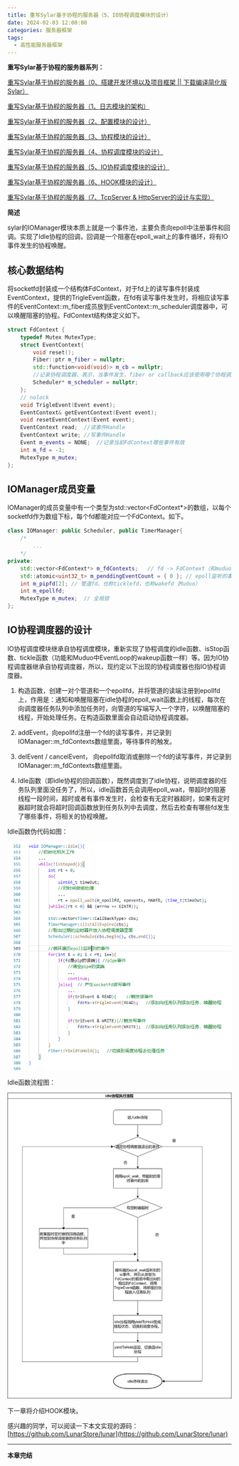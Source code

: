 ```yaml
---
title: 重写Sylar基于协程的服务器（5、IO协程调度模块的设计）
date: 2024-02-03 12:00:00
categories: 服务器框架
tags:
  - 高性能服务器框架
---
```


**重写Sylar基于协程的服务器系列：**

[ 重写Sylar基于协程的服务器（0、搭建开发环境以及项目框架 || 下载编译简化版Sylar）](./Start.md)

[ 重写Sylar基于协程的服务器（1、日志模块的架构）](./Log.md)

[重写Sylar基于协程的服务器（2、配置模块的设计）](./Configure.md)

[重写Sylar基于协程的服务器（3、协程模块的设计）](./Fiber.md)

[重写Sylar基于协程的服务器（4、协程调度模块的设计）](./Scheduler.md)

[重写Sylar基于协程的服务器（5、IO协程调度模块的设计）](./IOManager.md)

[重写Sylar基于协程的服务器（6、HOOK模块的设计）](./Hook.md)

[重写Sylar基于协程的服务器（7、TcpServer & HttpServer的设计与实现）](./TcpServerAndHttpServer.md)

**简述**

sylar的IOManager模块本质上就是一个事件池，主要负责向epoll中注册事件和回调。实现了Idle协程的回调，回调是一个阻塞在epoll_wait上的事件循环，将有IO事件发生的协程唤醒。

## 核心数据结构

将socketfd封装成一个结构体FdContext，对于fd上的读写事件封装成EventContext，提供的TrigleEvent函数，在fd有读写事件发生时，将相应读写事件的EventContext::m_fiber成员放到EventContext::m_scheduler调度器中，可以唤醒阻塞的协程。FdContext结构体定义如下。

<!-- more -->
```cpp
struct FdContext {
    typedef Mutex MutexType;
    struct EventContext{
        void reset();
        Fiber::ptr m_fiber = nullptr;
        std::function<void(void)> m_cb = nullptr;
        //记录协程调度器，表示，当事件发生，fiber or callback应该使用哪个协程调度器调度。
        Scheduler* m_scheduler = nullptr;   
    };
    // nolock
    void TrigleEvent(Event event);
    EventContext& getEventContext(Event event);
    void resetEventContext(Event event);
    EventContext read;  //读事件Handle
    EventContext write; //写事件Handle
    Event m_events = NONE;  //记录当前FdContext哪些事件有效
    int m_fd = -1;
    MutexType m_mutex;
};
```

## IOManager成员变量

IOManager的成员变量中有一个类型为std::vector<FdContext*>的数组，以每个socketfd作为数组下标，每个fd都能对应一个FdContext。如下。

```cpp
class IOManager: public Scheduler, public TimerManager{
    /*
        ...
    */
private:
    std::vector<FdContext*> m_fdContexts;   // fd -> FdContext（和muduo的channel类似）
    std::atomic<uint32_t> m_penddingEventCount = { 0 }; // epoll监听的事件数
    int m_pipfd[2]; // 管道fd、也称ticklefd，也称wakefd（Muduo）
    int m_epollfd;
    MutexType m_mutex;  // 全局锁
};
```

## IO协程调度器的设计

IO协程调度模块继承自协程调度模块，重新实现了协程调度的idle函数、isStop函数、tickle函数（功能和Muduo中EventLoop的wakeup函数一样）等。因为IO协程调度器继承自协程调度器，所以，现约定以下出现的协程调度器也指IO协程调度器。

1. 构造函数，创建一对个管道和一个epollfd，并将管道的读端注册到epollfd上，作用是：通知和唤醒阻塞在idle协程的epoll_wait函数上的线程，每次在向调度器任务队列中添加任务时，向管道的写端写入一个字符，以唤醒阻塞的线程，开始处理任务。在构造函数里面会自动启动协程调度器。

2. addEvent，向epollfd注册一个fd的读写事件，并记录到IOManager::m_fdContexts数组里面，等待事件的触发。

3. delEvent / cancelEvent， 向epollfd取消或删除一个fd的读写事件，并记录到IOManager::m_fdContexts数组里面。

4. Idle函数（即idle协程的回调函数），既然调度到了idle协程，说明调度器的任务队列里面没任务了，所以，idle函数首先会调用epoll_wait，带超时的阻塞线程一段时间，超时或者有事件发生时，会检查有无定时器超时，如果有定时器超时就会将超时回调函数放到任务队列中去调度，然后去检查有哪些fd发生了哪些事件，将相关的协程唤醒。


Idle函数伪代码如图：

![Idle](./IOManager/photo/Idle1.png)

Idle函数流程图：

![Idle](./IOManager/photo/Idle.png)

下一章将介绍HOOK模块。

感兴趣的同学，可以阅读一下本文实现的源码：[https://github.com/LunarStore/lunar](https://github.com/LunarStore/lunar)

---

**本章完结**